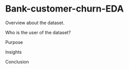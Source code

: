 # Bank-customer-churn-EDA

Overview about the dataset.

Who is the user of the dataset?

Purpose

Insights

Conclusion